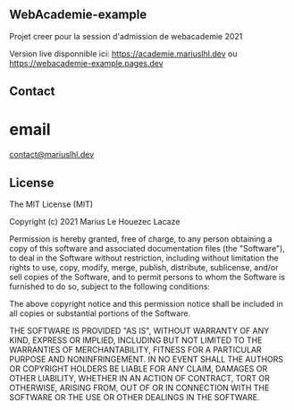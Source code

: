 ## WebAcademie-example
Projet creer pour la session d'admission de webacademie 2021

Version live disponnible ici:
https://academie.mariuslhl.dev ou https://webacademie-example.pages.dev 


## Contact

# email
contact@mariuslhl.dev

## License
 
The MIT License (MIT)

Copyright (c) 2021 Marius Le Houezec Lacaze

Permission is hereby granted, free of charge, to any person obtaining a copy of this software and associated documentation files (the "Software"), to deal in the Software without restriction, including without limitation the rights to use, copy, modify, merge, publish, distribute, sublicense, and/or sell copies of the Software, and to permit persons to whom the Software is furnished to do so, subject to the following conditions:

The above copyright notice and this permission notice shall be included in all copies or substantial portions of the Software.

THE SOFTWARE IS PROVIDED "AS IS", WITHOUT WARRANTY OF ANY KIND, EXPRESS OR IMPLIED, INCLUDING BUT NOT LIMITED TO THE WARRANTIES OF MERCHANTABILITY, FITNESS FOR A PARTICULAR PURPOSE AND NONINFRINGEMENT. IN NO EVENT SHALL THE AUTHORS OR COPYRIGHT HOLDERS BE LIABLE FOR ANY CLAIM, DAMAGES OR OTHER LIABILITY, WHETHER IN AN ACTION OF CONTRACT, TORT OR OTHERWISE, ARISING FROM, OUT OF OR IN CONNECTION WITH THE SOFTWARE OR THE USE OR OTHER DEALINGS IN THE SOFTWARE.